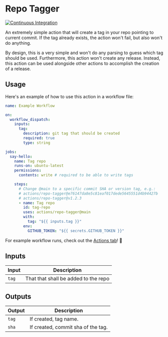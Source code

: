 # Repo Tagger

[![Continuous Integration](https://github.com/bruno-fs/repo-tagger/actions/workflows/ci.yml/badge.svg)](https://github.com/bruno-fs/repo-tagger/actions/workflows/ci.yml)

An extremely simple action that will create a tag in your repo pointing to current commit.
If the tag already exists, the action won't fail, but also won't do anything.

By design, this is a very simple and won't do any parsing to guess which tag should be used.
Furthermore, this action won't create any release. Instead, this action can be used alongside
other actions to accomplish the creation of a release.

## Usage

Here's an example of how to use this action in a workflow file:

```yaml
name: Example Workflow

on:
  workflow_dispatch:
    inputs:
      tag:
        description: git tag that should be created
        required: true
        type: string

jobs:
  say-hello:
    name: Tag repo
    runs-on: ubuntu-latest
    permissions:
      contents: write # required to be able to write tags

    steps:
      # Change @main to a specific commit SHA or version tag, e.g.:
      # actions/repo-tagger@e76147da8e5c81eaf017dede5645551d4b94427b
      # actions/repo-tagger@v1.2.3
      - name: Tag repo
        id: tag-repo
        uses: actions/repo-tagger@main
        with:
          tag: "${{ inputs.tag }}"
        env:
          GITHUB_TOKEN: "${{ secrets.GITHUB_TOKEN }}"
```

For example workflow runs, check out the
[Actions tab](https://github.com/actions/repo-tagger/actions)!
:rocket:

## Inputs

| Input | Description                          |
| ----- | ------------------------------------ |
| `tag` | That that shall be added to the repo |

## Outputs

| Output | Description                        |
| ------ | ---------------------------------- |
| `tag`  | If created, tag name.              |
| `sha`  | If created, commit sha of the tag. |
